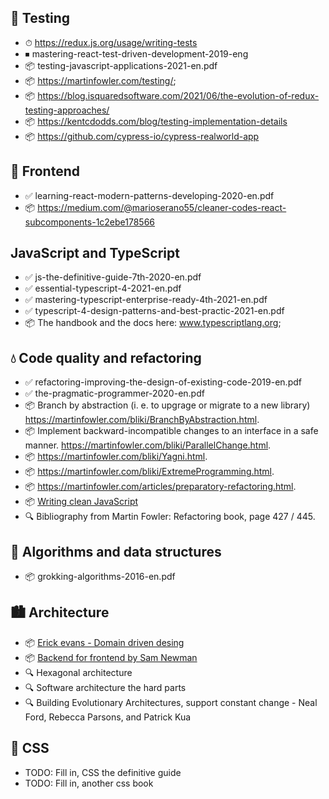## 🧪 Testing
- ⏱ https://redux.js.org/usage/writing-tests
- ⏹ mastering-react-test-driven-development-2019-eng
- 📦 testing-javascript-applications-2021-en.pdf
- 📦 https://martinfowler.com/testing/;
- 📦 https://blog.isquaredsoftware.com/2021/06/the-evolution-of-redux-testing-approaches/
- 📦 https://kentcdodds.com/blog/testing-implementation-details
- 📦 https://github.com/cypress-io/cypress-realworld-app

## 🍹 Frontend
- ✅ learning-react-modern-patterns-developing-2020-en.pdf
- 📦 https://medium.com/@marioserano55/cleaner-codes-react-subcomponents-1c2ebe178566

## JavaScript and TypeScript
- ✅ js-the-definitive-guide-7th-2020-en.pdf
- ✅ essential-typescript-4-2021-en.pdf
- ✅ mastering-typescript-enterprise-ready-4th-2021-en.pdf
- ✅ typescript-4-design-patterns-and-best-practic-2021-en.pdf
- 📦 The handbook and the docs here: www.typescriptlang.org;

## 💧 Code quality and refactoring
- ✅ refactoring-improving-the-design-of-existing-code-2019-en.pdf
- ✅ the-pragmatic-programmer-2020-en.pdf
- 📦 Branch by abstraction (i. e. to upgrage or migrate to a new library) https://martinfowler.com/bliki/BranchByAbstraction.html.
- 📦 Implement backward-incompatible changes to an interface in a safe manner. https://martinfowler.com/bliki/ParallelChange.html.
- 📦 https://martinfowler.com/bliki/Yagni.html.
- 📦 https://martinfowler.com/bliki/ExtremeProgramming.html.
- 📦 https://martinfowler.com/articles/preparatory-refactoring.html.
- 📦 [Writing clean JavaScript](https://medium.com/geekculture/writing-clean-javascript-es6-edition-834e83abc746)
- 🔍 Bibliography from Martin Fowler: Refactoring book, page 427 / 445.

## 🧩 Algorithms and data structures
- 📦 grokking-algorithms-2016-en.pdf

## 🏙 Architecture
- 📦 [Erick evans - Domain driven desing](https://books.google.ge/books?id=hHBf4YxMnWMC&printsec=copyright&redir_esc=y#v=onepage&q&f=false)
- 📦 [Backend for frontend by Sam Newman](https://samnewman.io/patterns/architectural/bff/)
- 🔍 Hexagonal architecture
- 🔍 Software architecture the hard parts
- 🔍 Building Evolutionary Architectures, support constant change - Neal Ford, Rebecca Parsons, and Patrick Kua

## 🎨 CSS
- TODO: Fill in, CSS the definitive guide
- TODO: Fill in, another css book
